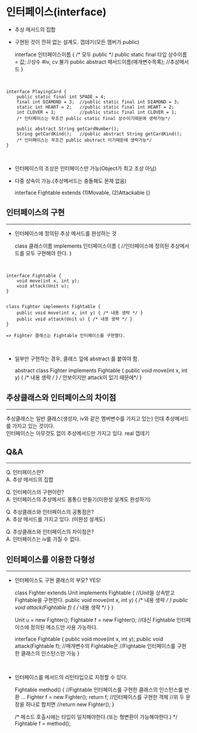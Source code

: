 인터페이스(interface)
=========================

* 추상 메서드의 집합
* 구현된 것이 전혀 없는 설계도. 껍데기(모든 멤버가 public)

    
    interface 인터페이스이름 {
        /* 모두 public */
        public static final 타입 상수이름 = 값; //상수 #iv, cv 불가
        public abstract 메서드이름(매개변수목록);  //추상메서드
    }
<br>

    interface PlayingCard {
        public static final int SPADE = 4;
        final int DIAMOND = 3;  //public static final int DIAMOND = 3;
        static int HEART = 2;   //public static final int HEART = 2;
        int CLOVER = 1;         //public static final int CLOVER = 1;   
        /* 인터페이스는 무조건 public static final 상수이기때문에 생략가능*/

        public abstract String getCardNumber();
        String getCardKind();   //public abstract String getCardKind();  
        /* 인터페이스는 무조건 public abstract 이기때문에 생략가능*/
    }
    
<br>  

* 인터페이스의 조상은 인터페이스만 가능(Object가 최고 조상 아님)
* 다중 상속이 가능.(추상메서드는 충돌해도 문제 없음)


    interface Fightable extends (1)Movable, (2)Attackable {}


인터페이스의 구현
---------
*****

* 인터페이스에 정의된 추상 메서드를 완성하는 것


    class 클래스이름 implements 인터페이스이름 {
        //인터페이스에 정의된 추상메서드를 모두 구현해야 한다.
    }

<br>

    interface Fightable {
        void move(int x, int y);
        void attack(Unit u);
    }


    class Fighter implements Fightable {
        public void move(int x, int y) { /* 내용 생략 */ }
        public void attack(Unit u) { /* 내용 생략 */ }
    }

    => Fighter 클래스는 Fightable 인터페이스를 구현했다.

<br>  

* 일부만 구현하는 경우, 클래스 앞에 abstract 를 붙여야 함.


    abstract class Fighter implements Fightable {
        public void move(int x, int y) { /* 내용 생략 */ }
        /* 안보이지만 attack이 있기 때문에*/
    }





추상클래스와 인터페이스의 차이점
---------
*****

추상클래스는 일반 클래스(생성자, iv와 같은 멤버변수를 가지고 있는) 인데 추상메서드를 가지고 있는 것이다.  
인터페이스는 아무것도 없이 추상메서드만 가지고 있다. real 껍데기



Q&A
---------
*****

Q. 인터페이스란?  
A. 추상 메서드의 집합  

Q. 인터페이스의 구현이란?  
A. 인터페이스의 추상메서드 몸통{} 만들기(미완성 설계도 완성하기)  

Q. 추상클래스와 인터페이스의 공통점은?  
A. 추상 메서드를 가지고 있다. (미완성 설계도)

Q. 추상클래스와 인터페이스의 차이점은?  
A. 인터페이스는 iv를 가질 수 없다. 






인터페이스를 이용한 다형성
----------
*****

* 인터페이스도 구현 클래스의 부모? YES!



    class Fighter extends Unit implements Fightable {
    //Unit을 상속받고 Fightable을 구현한다.
        public void move(int x, int y) { /* 내용 생략 */ }
        public void attack(Fightable f) { /* 내용 생략 */ }
    }

    Unit      u = new Fighter();
    Fightable f = new Fighter(); //대신 Fightable 인터페이스에 정의된 메소드만 사용 가능하다.

    interface Fightable {
        public void move(int x, int y); 
        public void attack(Fightable f); //매개변수의 Fightable은
                                         //Fightable 인터페이스를 구현한 클래스의 인스턴스만 가능
    }


<br>  

* 인터페이스를 메서드의 리턴타입으로 지정할 수 있다.


    Fightable method() {
    //Fightable 인터페이스를 구현한 클래스의 인스턴스를 반환
        ...
        Fighter f = new Fighter(); 
        return f;   //인터페이스를 구현한 객체
        //위 두 문장을 하나로 합치면
        //return new Fighter();
    }

    /* 메소드 호출시에는 타입이 일치해야한다.(또는 형변환이 가능해야한다.) */
    Fightable f = method();





